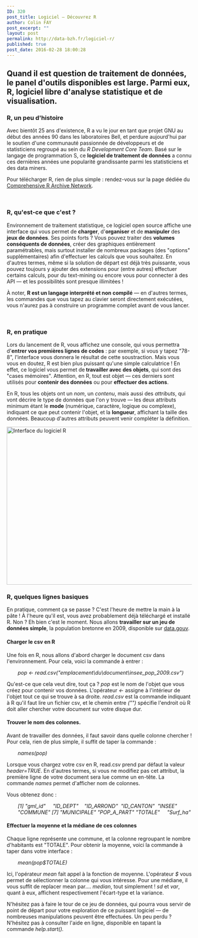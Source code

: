 ```yaml
---
ID: 320
post_title: Logiciel — Découvrez R
author: Colin FAY
post_excerpt: ""
layout: post
permalink: http://data-bzh.fr/logiciel-r/
published: true
post_date: 2016-02-28 18:00:28
---
```

<h2>Quand il est question de traitement de données, le panel d'outils disponibles est large. Parmi eux, R, logiciel libre d'analyse statistique et de visualisation.</h2>
<!--more-->
<h3></h3>
<h3>R, un peu d'histoire</h3>
Avec bientôt 25 ans d'existence, R a vu le jour en tant que projet GNU au début des années 90 dans les laboratoires Bell, et perdure aujourd'hui par le soutien d'une communauté passionnée de développeurs et de statisticiens regroupé au sein du <em>R Development Core Team</em>. Basé sur le langage de programmation S, ce <strong>logiciel de traitement de données</strong> a connu ces dernières années une popularité grandissante parmi les statisticiens et des data miners.

Pour télécharger R, rien de plus simple : rendez-vous sur la page dédiée du <a href="https://cran.r-project.org/" target="_blank">Comprehensive R Archive Network</a>.

&nbsp;
<h3>R, qu'est-ce que c'est ?</h3>
Environnement de traitement statistique, ce logiciel open source affiche une interface qui vous permet de <strong>charger</strong>, d'<strong>organiser</strong> et de <strong>manipuler</strong> des<strong> jeux de données</strong>. Ses points forts ? Vous pouvez traiter des <strong>volumes conséquents de données</strong>, créer des graphiques entièrement paramétrables, mais surtout installer de nombreux packages (des "options" supplémentaires) afin d'effectuer les calculs que vous souhaitez. En d'autres termes, même si la solution de départ est déjà très puissante, vous pouvez toujours y ajouter des extensions pour (entre autres) effectuer certains calculs, pour du text-mining ou encore vous pour connecter à des API — et les possibilités sont presque illimitées !

À noter, <strong>R est un langage interprété et non compilé</strong> — en d'autres termes, les commandes que vous tapez au clavier seront directement exécutées, vous n'aurez pas à construire un programme complet avant de vous lancer.

&nbsp;
<h3>R, en pratique</h3>
Lors du lancement de R, vous affichez une console, qui vous permettra d'<strong>entrer vos premières lignes de codes</strong> : par exemple, si vous y tapez "78-8", l'interface vous donnera le résultat de cette soustraction. Mais vous vous en doutez, R est bien plus puissant qu'une simple calculatrice ! En effet, ce logiciel vous permet de<strong> travailler avec des objets</strong>, qui sont des "cases mémoires". Attention, en R, tout est objet — ces derniers sont utilisés pour <strong>contenir des données</strong> ou pour <strong>effectuer des actions</strong>.

En R, tous les objets ont un <em>nom</em>, un <em>contenu</em>, mais aussi des <em>attributs</em>, qui vont décrire le type de données que l'on y trouve — les deux attributs minimum étant le <strong>mode</strong> (numérique, caractère, logique ou complexe), indiquant ce que peut contenir l'objet, et la <strong>longueur</strong>, affichant la taille des données. Beaucoup d'autres attributs peuvent venir compléter la définition.

<img class="aligncenter size-full wp-image-327" src="http://dev.data-bzh.fr/wp-content/uploads/2016/02/Applcation-statistique-R-2.jpg" alt="Interface du logiciel R" width="1000" height="430" />
<h3></h3>
<h3>R, quelques lignes basiques</h3>
En pratique, comment ça se passe ? C'est l'heure de mettre la main à la pâte ! À l'heure qu'il est, vous avez probablement déjà téléchargé et installé R. Non ? Eh bien c'est le moment. Nous allons <strong>travailler sur un jeu de données simple</strong>, la population bretonne en 2009, disponible sur <a href="https://www.data.gouv.fr/fr/datasets/population-legale-en-bretagne-2009/" target="_blank">data.gouv</a>.
<h4>Charger le csv en R</h4>
Une fois en R, nous allons d'abord charger le document csv dans l'environnement. Pour cela, voici la commande à entrer :
<p style="padding-left: 30px;"><em>pop &lt;- read.csv("emplacement\du\document\insee_pop_2009.csv")</em></p>
Qu'est-ce que cela veut dire, tout ça ? <em>pop</em> est le nom de l'objet que vous créez pour contenir vos données. L'opérateur <em>&lt;-</em> assigne à l'intérieur de l'objet tout ce qui se trouve à sa droite. <em>read.csv</em> est la commande indiquant à R qu'il faut lire un fichier csv, et le chemin entre <em>("")</em> spécifie l'endroit où R doit aller chercher votre document sur votre disque dur.
<h4>Trouver le nom des colonnes.</h4>
Avant de travailler des données, il faut savoir dans quelle colonne chercher ! Pour cela, rien de plus simple, il suffit de taper la commande :
<p style="padding-left: 30px;"><em>names(pop)</em></p>
Lorsque vous chargez votre csv en R, read.csv prend par défaut la valeur <em>header=TRUE</em>. En d'autres termes, si vous ne modifiez pas cet attribut, la première ligne de votre document sera lue comme un en-tête. La commande <em>names</em> permet d'afficher nom de colonnes.

Vous obtenez donc :
<p style="padding-left: 30px;"><em>[1] "gml_id"     "ID_DEPT"    "ID_ARROND"  "ID_CANTON"  "INSEE"      "COMMUNE"</em>
<em> [7] "MUNICIPALE" "POP_A_PART" "TOTALE"     "Surf_ha"</em></p>

<h4>Effectuer la moyenne et la médiane de ces colonnes</h4>
Chaque ligne représente une commune, et la colonne regroupant le nombre d'habitants est "TOTALE". Pour obtenir la moyenne, voici la commande à taper dans votre interface :
<p style="padding-left: 30px;"><em>mean(pop$TOTALE)</em></p>
Ici, l'opérateur <em>mean</em> fait appel à la fonction de moyenne. L'opérateur <em>$</em> vous permet de sélectionner la colonne qui vous intéresse. Pour une médiane, il vous suffit de replacer mean par.... <em>median</em>, tout simplement ! <em>sd</em> et <em>var</em>, quant à eux, affichent respectivement l'écart-type et la variance.

N'hésitez pas à faire le tour de ce jeu de données, qui pourra vous servir de point de départ pour votre exploration de ce puissant logiciel — de nombreuses manipulations peuvent être effectuées. Un peu perdu ? N'hésitez pas à consulter l'aide en ligne, disponible en tapant la commande <em>help.start().</em>

&nbsp;